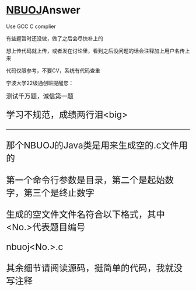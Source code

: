# [NBUOJ](http://nbuoj.com/)Answer

Use GCC C complier

有些题暂时还没做，做了之后会尽快补上的

想上传代码就上传，或者发在讨论里，看到之后没问题的话会注释加上用户名传上来

代码仅限参考，不要CV，系统有代码查重

宁波大学22级通创班提醒您：

<big>测试千万题，诚信第一题<big/>

<big>学习不规范，成绩两行泪<big\>

***

那个NBUOJ的Java类是用来生成空的.c文件用的

第一个命令行参数是目录，第二个是起始数字，第三个是终止数字

生成的空文件文件名符合以下格式，其中<No.>代表题目编号

nbuoj<No.>.c

其余细节请阅读源码，挺简单的代码，我就没写注释
